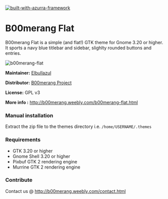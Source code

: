 [![built-with-azurra-framework](https://github.com/Elbullazul/Azurra_framework/raw/assets/azurra_framework_smaller.png)](https://github.com/Elbullazul/Azurra_framework)

# B00merang Flat

B00merang Flat is a simple (and flat!) GTK theme for Gnome 3.20 or higher. It sports a navy blue titlebar and sidebar, slighlty rounded buttons and entries.

![b00merang-flat](https://b00merang.weebly.com/uploads/1/6/8/1/16813022/screenshot-from-2018-05-24-13-56-27_orig.png)

**Maintainer:** [Elbullazul](https://github.com/elbullazul)

**Distributor:** [B00merang Project](https://github.com/B00merang-Project)

**License:** GPL v3

**More info :** http://b00merang.weebly.com/b00merang-flat.html

### Manual installation

Extract the zip file to the themes directory i.e. `/home/USERNAME/.themes`

### Requirements

- GTK 3.20 or higher
- Gnome Shell 3.20 or higher
- Pixbuf GTK 2 rendering engine
- Murrine GTK 2 rendering engine

### Contribute

Contact us @ http://b00merang.weebly.com/contact.html

